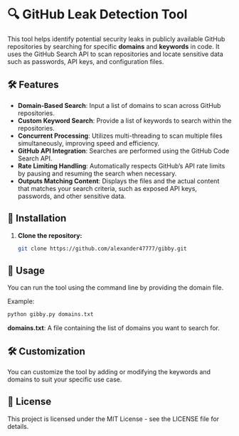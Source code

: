 # 🔍 GitHub Leak Detection Tool

This tool helps identify potential security leaks in publicly available GitHub repositories by searching for specific **domains** and **keywords** in code. It uses the GitHub Search API to scan repositories and locate sensitive data such as passwords, API keys, and configuration files.

## 🛠 Features

- **Domain-Based Search**: Input a list of domains to scan across GitHub repositories.
- **Custom Keyword Search**: Provide a list of keywords to search within the repositories.
- **Concurrent Processing**: Utilizes multi-threading to scan multiple files simultaneously, improving speed and efficiency.
- **GitHub API Integration**: Searches are performed using the GitHub Code Search API.
- **Rate Limiting Handling**: Automatically respects GitHub’s API rate limits by pausing and resuming the search when necessary.
- **Outputs Matching Content**: Displays the files and the actual content that matches your search criteria, such as exposed API keys, passwords, and other sensitive data.
  
## 📝 Installation

1. **Clone the repository:**

   ```bash
   git clone https://github.com/alexander47777/gibby.git

## 🚀 Usage
You can run the tool using the command line by providing the domain file.

Example:
  ```bash
  python gibby.py domains.txt
  ```
**domains.txt**: A file containing the list of domains you want to search for.

## 🛠️ Customization
You can customize the tool by adding or modifying the keywords and domains to suit your specific use case.

## 📜 License
This project is licensed under the MIT License - see the LICENSE file for details.
